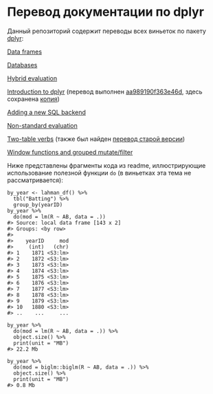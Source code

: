 ﻿# Перевод документации по dplyr

Данный репозиторий содержит переводы всех виньеток по пакету 
[dplyr](https://cran.r-project.org/web/packages/dplyr/):

[Data frames](https://github.com/statist-bhfz/dplyr_doc_ru/blob/master/data_frames.Rmd) 

[Databases](https://github.com/statist-bhfz/dplyr_doc_ru/blob/master/databases.Rmd)

[Hybrid evaluation](https://github.com/statist-bhfz/dplyr_doc_ru/blob/master/hybrid_evaluation.Rmd)

[Introduction to dplyr](http://rpubs.com/aa989190f363e46d/dplyr_intro) (перевод выполнен [aa989190f363e46d](http://rpubs.com/aa989190f363e46d/dplyr_intro), здесь сохранена [копия](https://github.com/statist-bhfz/dplyr_doc_ru/blob/master/dplyr_introduction.rmd))

[Adding a new SQL backend](https://github.com/statist-bhfz/dplyr_doc_ru/blob/master/SQL_backend.Rmd)

[Non-standard evaluation](https://github.com/statist-bhfz/dplyr_doc_ru/blob/master/nse.Rmd)

[Two-table verbs](https://github.com/statist-bhfz/dplyr_doc_ru/blob/master/2table_verbs.Rmd) (также был найден [перевод старой версии](http://rpubs.com/aa989190f363e46d/dplyr-two-table))

[Window functions and grouped mutate/filter](https://github.com/statist-bhfz/dplyr_doc_ru/blob/master/2table_verbs.Rmd)

Ниже представлены фрагменты кода из readme, иллюстрирующие использование полезной функции `do` (в виньетках эта тема не рассматривается):

```
by_year <- lahman_df() %>% 
  tbl("Batting") %>%
  group_by(yearID)
by_year %>% 
  do(mod = lm(R ~ AB, data = .))
#> Source: local data frame [143 x 2]
#> Groups: <by row>
#> 
#>    yearID     mod
#>     (int)   (chr)
#> 1    1871 <S3:lm>
#> 2    1872 <S3:lm>
#> 3    1873 <S3:lm>
#> 4    1874 <S3:lm>
#> 5    1875 <S3:lm>
#> 6    1876 <S3:lm>
#> 7    1877 <S3:lm>
#> 8    1878 <S3:lm>
#> 9    1879 <S3:lm>
#> 10   1880 <S3:lm>
#> ..    ...     ...
```

```
by_year %>% 
  do(mod = lm(R ~ AB, data = .)) %>%
  object.size() %>%
  print(unit = "MB")
#> 22.2 Mb

by_year %>% 
  do(mod = biglm::biglm(R ~ AB, data = .)) %>%
  object.size() %>%
  print(unit = "MB")
#> 0.8 Mb
```

